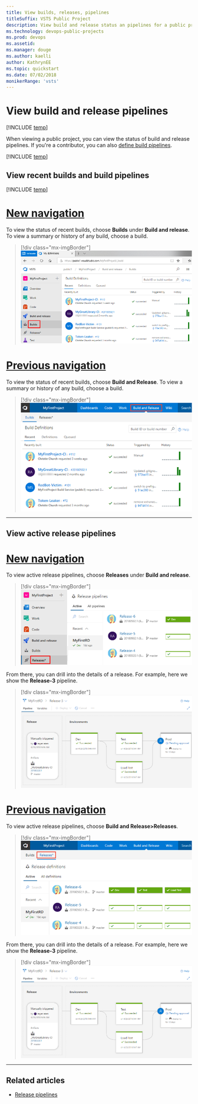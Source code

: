 ```yaml
---
title: View builds, releases, pipelines 
titleSuffix: VSTS Public Project
description: View build and release status an pipelines for a public project
ms.technology: devops-public-projects
ms.prod: devops
ms.assetid: 
ms.manager: douge
ms.author: kaelli
author: KathrynEE
ms.topic: quickstart
ms.date: 07/02/2018
monikerRange: 'vsts'
---
```


# View build and release pipelines 

[!INCLUDE [temp](_shared/version-public-projects.md)]  

When viewing a public project, you can view the status of build and release pipelines. If you're a contributor, you can also [define build pipelines](../../pipelines/build/ci-public.md?toc=/vsts/organizations/public/toc.json&bc=/vsts/organizations/public/breadcrumb/toc.json).  

[!INCLUDE [temp](_shared/anon-user.md)]   

## View recent builds and build pipelines  

[!INCLUDE [temp](_shared/navigation.md)] 


# [New navigation](#tab/new-nav)

To view the status of recent builds, choose **Builds** under **Build and release**. To view a summary or history of any build, choose a build. 

> [!div class="mx-imgBorder"]
> ![Build and Release hub, Recent Builds, new navigation ](_img/pipelines/view-build-vert-brn.png)


# [Previous navigation](#tab/previous-nav)  

To view the status of recent builds, choose **Build and Release**.  To view a summary or history of any build, choose a build. 

> [!div class="mx-imgBorder"]
> ![Build and Release hub, Recent Builds page ](_img/pipelines/view-build-status.png)


---


## View active release pipelines

# [New navigation](#tab/new-nav)  

To view active release pipelines, choose **Releases** under **Build and release**. 

> [!div class="mx-imgBorder"]
> ![Build and Release, Recent Releases, new navigation ](_img/pipelines/view-releases-vert.png)

From there, you can drill into the details of a release. For example, here we show  the **Release-3** pipeline.   

> [!div class="mx-imgBorder"]
> ![Build and Release hub, Build status page ](_img/pipelines/release-chart.png)


# [Previous navigation](#tab/previous-nav)  

To view active release pipelines, choose **Build and Release>Releases**. 

> [!div class="mx-imgBorder"]
> ![Build and Release hub, Recent releases page ](_img/pipelines/view-releases.png)

From there, you can drill into the details of a release. For example, here we show the **Release-3** pipeline.   

> [!div class="mx-imgBorder"]
> ![Build and Release hub, Build status page ](_img/pipelines/release-chart.png)



---

## Related articles 

- [Release pipelines](../../pipelines/release/index.md)
